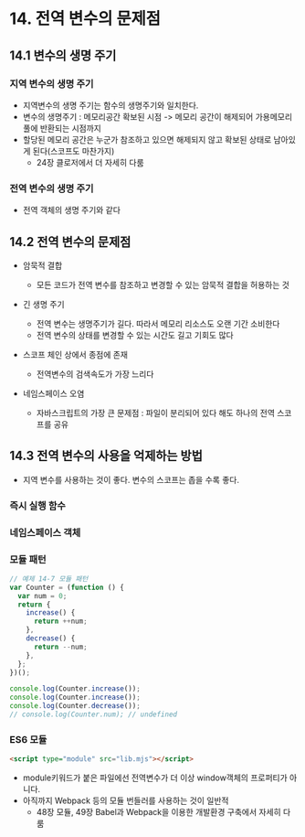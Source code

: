 # 14. 전역 변수의 문제점

## 14.1 변수의 생명 주기

### 지역 변수의 생명 주기

- 지역변수의 생명 주기는 함수의 생명주기와 일치한다.
- 변수의 생명주기 : 메모리공간 확보된 시점 -> 메모리 공간이 해제되어 가용메모리 풀에 반환되는 시점까지
- 할당된 메모리 공간은 누군가 참조하고 있으면 해제되지 않고 확보된 상태로 남아있게 된다(스코프도 마찬가지)
  - 24장 클로저에서 더 자세히 다룸

### 전역 변수의 생명 주기

- 전역 객체의 생명 주기와 같다

## 14.2 전역 변수의 문제점

- 암묵적 결합
  - 모든 코드가 전역 변수를 참조하고 변경할 수 있는 암묵적 결합을 허용하는 것
- 긴 생명 주기

  - 전역 변수는 생명주기가 길다. 따라서 메모리 리소스도 오랜 기간 소비한다
  - 전역 변수의 상태를 변경할 수 있는 시간도 길고 기회도 많다

- 스코프 체인 상에서 종점에 존재

  - 전역변수의 검색속도가 가장 느리다

- 네임스페이스 오염
  - 자바스크립트의 가장 큰 문제점 : 파일이 분리되어 있다 해도 하나의 전역 스코프를 공유

## 14.3 전역 변수의 사용을 억제하는 방법

- 지역 변수를 사용하는 것이 좋다. 변수의 스코프는 좁을 수록 좋다.

### 즉시 실행 함수

### 네임스페이스 객체

### 모듈 패턴

```js
// 예제 14-7 모듈 패턴
var Counter = (function () {
  var num = 0;
  return {
    increase() {
      return ++num;
    },
    decrease() {
      return --num;
    },
  };
})();

console.log(Counter.increase());
console.log(Counter.increase());
console.log(Counter.decrease());
// console.log(Counter.num); // undefined
```

### ES6 모듈

```html
<script type="module" src="lib.mjs"></script>
```

- module키워드가 붙은 파일에선 전역변수가 더 이상 window객체의 프로퍼티가 아니다.
- 아직까지 Webpack 등의 모듈 번들러를 사용하는 것이 일반적
  - 48장 모듈, 49장 Babel과 Webpack을 이용한 개발환경 구축에서 자세히 다룸

